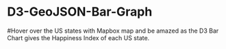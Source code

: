 # D3-GeoJSON-Bar-Graph
#Hover over the US states with Mapbox map and be amazed as the D3 Bar Chart gives the Happiness Index of each US state.
